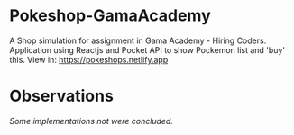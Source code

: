 # Pokeshop-GamaAcademy
  A Shop simulation for assignment in Gama Academy - Hiring Coders.
  Application using Reactjs and Pocket API to show Pockemon list and 'buy' this.
  View in: https://pokeshops.netlify.app

# Observations
  *Some implementations not were concluded.*
